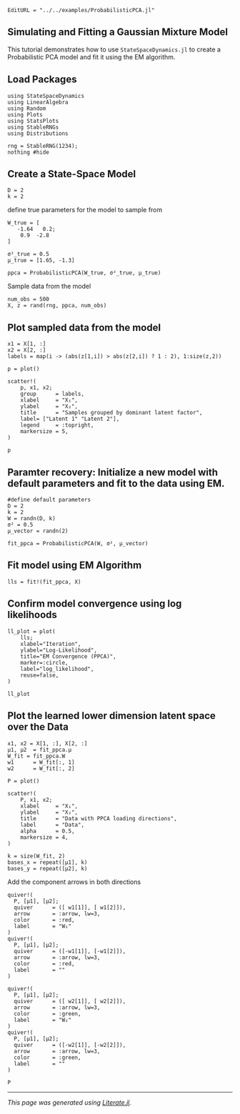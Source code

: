 ```@meta
EditURL = "../../examples/ProbabilisticPCA.jl"
```

## Simulating and Fitting a Gaussian Mixture Model

This tutorial demonstrates how to use `StateSpaceDynamics.jl` to create a
Probabilistic PCA model and fit it using the EM algorithm.

## Load Packages

````@example Probabilistic_PCA_example
using StateSpaceDynamics
using LinearAlgebra
using Random
using Plots
using StatsPlots
using StableRNGs
using Distributions
````

````@example Probabilistic_PCA_example
rng = StableRNG(1234);
nothing #hide
````

## Create a State-Space Model

````@example Probabilistic_PCA_example
D = 2
k = 2
````

define true parameters for the model to sample from

````@example Probabilistic_PCA_example
W_true = [
   -1.64   0.2;
    0.9  -2.8
]

σ²_true = 0.5
μ_true = [1.65, -1.3]

ppca = ProbabilisticPCA(W_true, σ²_true, μ_true)
````

Sample data from the model

````@example Probabilistic_PCA_example
num_obs = 500
X, z = rand(rng, ppca, num_obs)
````

## Plot sampled data from the model

````@example Probabilistic_PCA_example
x1 = X[1, :]
x2 = X[2, :]
labels = map(i -> (abs(z[1,i]) > abs(z[2,i]) ? 1 : 2), 1:size(z,2))

p = plot()

scatter!(
    p, x1, x2;
    group      = labels,
    xlabel     = "X₁",
    ylabel     = "X₂",
    title      = "Samples grouped by dominant latent factor",
    label= ["Latent 1" "Latent 2"],
    legend     = :topright,
    markersize = 5,
)

p
````

## Paramter recovery: Initialize a new model with default parameters and fit to the data using EM.

````@example Probabilistic_PCA_example
#define default parameters
D = 2
k = 2
W = randn(D, k)
σ² = 0.5
μ_vector = randn(2)

fit_ppca = ProbabilisticPCA(W, σ², μ_vector)
````

## Fit model using EM Algorithm

````@example Probabilistic_PCA_example
lls = fit!(fit_ppca, X)
````

## Confirm model convergence using log likelihoods

````@example Probabilistic_PCA_example
ll_plot = plot(
    lls;
    xlabel="Iteration",
    ylabel="Log-Likelihood",
    title="EM Convergence (PPCA)",
    marker=:circle,
    label="log_likelihood",
    reuse=false,
)

ll_plot
````

## Plot the learned lower dimension latent space over the Data

````@example Probabilistic_PCA_example
x1, x2 = X[1, :], X[2, :]
μ1, μ2  = fit_ppca.μ
W_fit = fit_ppca.W
w1      = W_fit[:, 1]
w2      = W_fit[:, 2]

P = plot()

scatter!(
    P, x1, x2;
    xlabel     = "X₁",
    ylabel     = "X₂",
    title      = "Data with PPCA loading directions",
    label      = "Data",
    alpha      = 0.5,
    markersize = 4,
)

k = size(W_fit, 2)
bases_x = repeat([μ1], k)
bases_y = repeat([μ2], k)
````

Add the component arrows in both directions

````@example Probabilistic_PCA_example
quiver!(
  P, [μ1], [μ2];
  quiver      = ([ w1[1]], [ w1[2]]),
  arrow       = :arrow, lw=3,
  color       = :red,
  label       = "W₁"
)
quiver!(
  P, [μ1], [μ2];
  quiver      = ([-w1[1]], [-w1[2]]),
  arrow       = :arrow, lw=3,
  color       = :red,
  label       = ""
)

quiver!(
  P, [μ1], [μ2];
  quiver      = ([ w2[1]], [ w2[2]]),
  arrow       = :arrow, lw=3,
  color       = :green,
  label       = "W₂"
)
quiver!(
  P, [μ1], [μ2];
  quiver      = ([-w2[1]], [-w2[2]]),
  arrow       = :arrow, lw=3,
  color       = :green,
  label       = ""
)

P
````

---

*This page was generated using [Literate.jl](https://github.com/fredrikekre/Literate.jl).*

